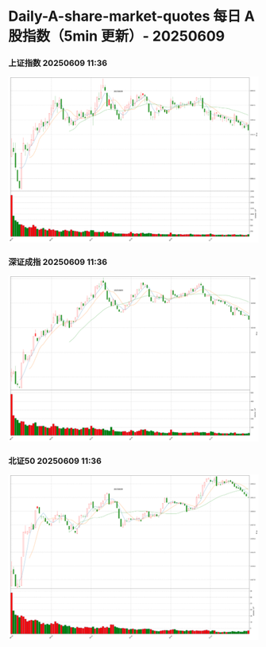 
# Daily-A-share-market-quotes 每日 A 股指数（5min 更新）- 20250609

### 上证指数 20250609 11:36
![](./fig/2025/6/20250609-sh000001.png)

### 深证成指 20250609 11:36
![](./fig/2025/6/20250609-sz399001.png)

### 北证50 20250609 11:36
![](./fig/2025/6/20250609-bj899050.png)
